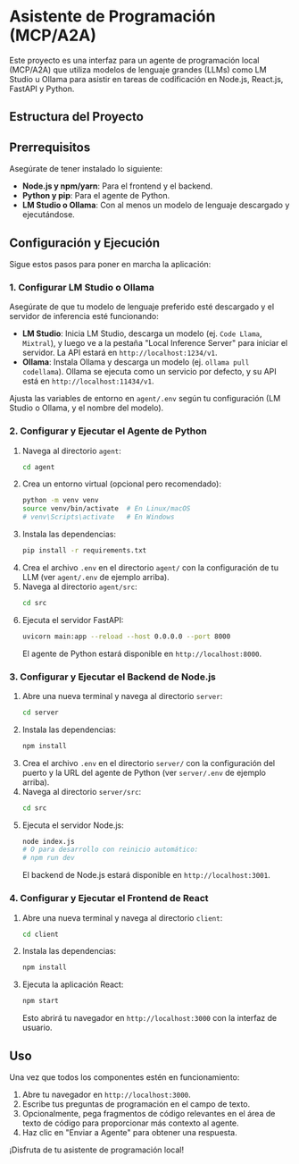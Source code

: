 # Asistente de Programación (MCP/A2A)

Este proyecto es una interfaz para un agente de programación local (MCP/A2A) que utiliza modelos de lenguaje grandes (LLMs) como LM Studio u Ollama para asistir en tareas de codificación en Node.js, React.js, FastAPI y Python.

## Estructura del Proyecto

## Prerrequisitos

Asegúrate de tener instalado lo siguiente:

* **Node.js y npm/yarn**: Para el frontend y el backend.
* **Python y pip**: Para el agente de Python.
* **LM Studio o Ollama**: Con al menos un modelo de lenguaje descargado y ejecutándose.

## Configuración y Ejecución

Sigue estos pasos para poner en marcha la aplicación:

### 1. Configurar LM Studio o Ollama

Asegúrate de que tu modelo de lenguaje preferido esté descargado y el servidor de inferencia esté funcionando:

* **LM Studio**: Inicia LM Studio, descarga un modelo (ej. `Code Llama`, `Mixtral`), y luego ve a la pestaña "Local Inference Server" para iniciar el servidor. La API estará en `http://localhost:1234/v1`.
* **Ollama**: Instala Ollama y descarga un modelo (ej. `ollama pull codellama`). Ollama se ejecuta como un servicio por defecto, y su API está en `http://localhost:11434/v1`.

Ajusta las variables de entorno en `agent/.env` según tu configuración (LM Studio o Ollama, y el nombre del modelo).

### 2. Configurar y Ejecutar el Agente de Python

1.  Navega al directorio `agent`:
    ```bash
    cd agent
    ```
2.  Crea un entorno virtual (opcional pero recomendado):
    ```bash
    python -m venv venv
    source venv/bin/activate  # En Linux/macOS
    # venv\Scripts\activate   # En Windows
    ```
3.  Instala las dependencias:
    ```bash
    pip install -r requirements.txt
    ```
4.  Crea el archivo `.env` en el directorio `agent/` con la configuración de tu LLM (ver `agent/.env` de ejemplo arriba).
5.  Navega al directorio `agent/src`:
    ```bash
    cd src
    ```
6.  Ejecuta el servidor FastAPI:
    ```bash
    uvicorn main:app --reload --host 0.0.0.0 --port 8000
    ```
    El agente de Python estará disponible en `http://localhost:8000`.

### 3. Configurar y Ejecutar el Backend de Node.js

1.  Abre una nueva terminal y navega al directorio `server`:
    ```bash
    cd server
    ```
2.  Instala las dependencias:
    ```bash
    npm install
    ```
3.  Crea el archivo `.env` en el directorio `server/` con la configuración del puerto y la URL del agente de Python (ver `server/.env` de ejemplo arriba).
4.  Navega al directorio `server/src`:
    ```bash
    cd src
    ```
5.  Ejecuta el servidor Node.js:
    ```bash
    node index.js
    # O para desarrollo con reinicio automático:
    # npm run dev
    ```
    El backend de Node.js estará disponible en `http://localhost:3001`.

### 4. Configurar y Ejecutar el Frontend de React

1.  Abre una nueva terminal y navega al directorio `client`:
    ```bash
    cd client
    ```
2.  Instala las dependencias:
    ```bash
    npm install
    ```
3.  Ejecuta la aplicación React:
    ```bash
    npm start
    ```
    Esto abrirá tu navegador en `http://localhost:3000` con la interfaz de usuario.

## Uso

Una vez que todos los componentes estén en funcionamiento:

1.  Abre tu navegador en `http://localhost:3000`.
2.  Escribe tus preguntas de programación en el campo de texto.
3.  Opcionalmente, pega fragmentos de código relevantes en el área de texto de código para proporcionar más contexto al agente.
4.  Haz clic en "Enviar a Agente" para obtener una respuesta.

¡Disfruta de tu asistente de programación local!